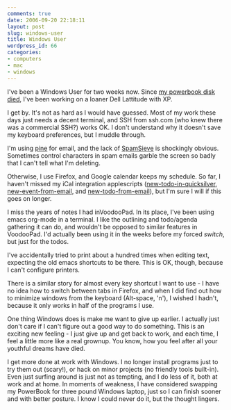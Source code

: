 ```yaml
---
comments: true
date: 2006-09-20 22:18:11
layout: post
slug: windows-user
title: Windows User
wordpress_id: 66
categories:
- computers
- mac
- windows
---
```


I've been a Windows User for two weeks now. Since [my powerbook disk died](http://michael-mccracken.net/wp/?p=64), I've been working on a loaner Dell Lattitude with XP.

I get by. It's not as hard as I would have guessed. Most of my work these days just needs a decent terminal, and SSH from ssh.com (who knew there was a commercial SSH?) works OK. I don't understand why it doesn't save my keyboard preferences, but I muddle through.

I'm using [pine](http://www.washington.edu/pine/) for email, and the lack of [SpamSieve](http://c-command.com/spamsieve) is shockingly obvious. Sometimes control characters in spam emails garble the screen so badly that I can't tell what I'm deleting.

Otherwise, I use Firefox, and Google calendar keeps my schedule. So far, I haven't missed my iCal integration applescripts ([new-todo-in-quicksilver](http://michael-mccracken.net/blog/blosxom.pl/computers/mac/todoQuickSilver.html),
[new-event-from-email](http://michael-mccracken.net/blog/blosxom.pl/computers/mac/programming/ASiCal.html), and [new-todo-from-email](http://michael-mccracken.net/wp/?p=30)), but I'm sure I will if this goes on longer.

I miss the years of notes I had inVoodooPad. In its place, I've been using emacs org-mode in a terminal. I like the outlining and todo/agenda gathering it can do, and wouldn't be opposed to similar features in VoodooPad. I'd actually been using it in the weeks before my forced _switch_, but just for the todos.

I've accidentally tried to print about a hundred times when editing text, expecting the old emacs shortcuts to be there. This is OK, though, because I can't configure printers.

There is a similar story for almost every key shortcut I want to use - I have no idea how to switch between tabs in Firefox, and when I did find out how to minimize windows from the keyboard (Alt-space, 'n'), I wished I hadn't, because it only works in half of the programs I use.


One thing Windows does is make me want to give up earlier. I actually just don't care if I can't figure out a good way to do something. This is an exciting new feeling - I just give up and get back to work, and each time, I feel a little more like a real grownup. You know, how you feel after all your youthful dreams have died.

I get more done at work with Windows. I no longer install programs just to try them out (scary!), or hack on minor projects (no friendly tools built-in). Even just surfing around is just not as tempting, and I do less of it, both at work and at home. In moments of weakness, I have considered swapping my PowerBook for three pound Windows laptop, just so I can finish sooner and with better posture. I know I could never do it, but the thought lingers.
